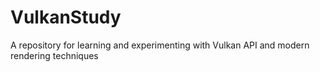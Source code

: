 # VulkanStudy
A repository for learning and experimenting with Vulkan API and modern rendering techniques
